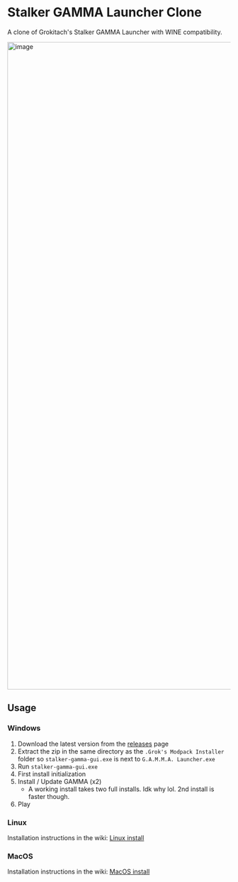 # Stalker GAMMA Launcher Clone

A clone of Grokitach's Stalker GAMMA Launcher with WINE compatibility.

<img width="1604" height="1460" alt="image" src="https://github.com/user-attachments/assets/0237b9f1-490c-433e-adf7-b7f866930092" />


## Usage

### Windows

1. Download the latest version from the [releases](https://github.com/FaithBeam/stalker-gamma-launcher-clone/releases) page
2. Extract the zip in the same directory as the `.Grok's Modpack Installer` folder so `stalker-gamma-gui.exe` is next to `G.A.M.M.A. Launcher.exe`
3. Run `stalker-gamma-gui.exe`
4. First install initialization
5. Install / Update GAMMA (x2)
    - A working install takes two full installs. Idk why lol. 2nd install is faster though. 
7. Play

### Linux

Installation instructions in the wiki: [Linux install](https://github.com/FaithBeam/stalker-gamma-launcher-clone/wiki/Linux-Install)

### MacOS

Installation instructions in the wiki: [MacOS install](https://github.com/FaithBeam/stalker-gamma-launcher-clone/wiki/MacOS-Install)

